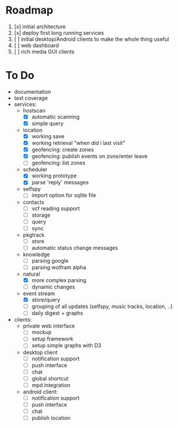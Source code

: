 Roadmap
=======

1. [x] initial architecture
2. [x] deploy first long running services
3. [ ] initial desktop/Android clients to make the whole thing useful
4. [ ] web dashboard
5. [ ] rich media GUI clients

To Do
=======

* documentation
* test coverage
* services:
	- hostscan
		+ [x] automatic scanning
		+ [x] simple query
	- location
		+ [x] working save
		+ [x] working retrieval "when did i last visit"
		+ [x] geofencing: create zones
		+ [x] geofencing: publish events on zone/enter leave
		+ [ ] geofencing: list zones
	- scheduler
		+ [x] working prototype
		+ [x] parse 'reply' messages
	- selfspy
		+ [ ] import option for sqlite file
	- contacts
		+ [ ] vcf reading support
		+ [ ] storage
		+ [ ] query
		+ [ ] sync
	- pkgtrack
		+ [ ] store
		+ [ ] automatic status change messages
	- knowledge
		+ [ ] parsing google
		+ [ ] parsing wolfram alpha
	- natural
		+ [x] more complex parsing
		+ [ ] dynamic changes
	- event stream
		+ [x] store/query
		+ [ ] grouping of all updates (selfspy, music tracks, location, ..)
		+ [ ] daily digest + graphs
* clients:
	- private web interface
		+ [ ] mockup
		+ [ ] setup framework
		+ [ ] setup simple graphs with D3
	- desktop client
		+ [ ] notification support
		+ [ ] push interface
		+ [ ] chat
		+ [ ] global shortcut
		+ [ ] mpd integration
	- android client:
		+ [ ] notification support
		+ [ ] push interface
		+ [ ] chat
		+ [ ] publish location
